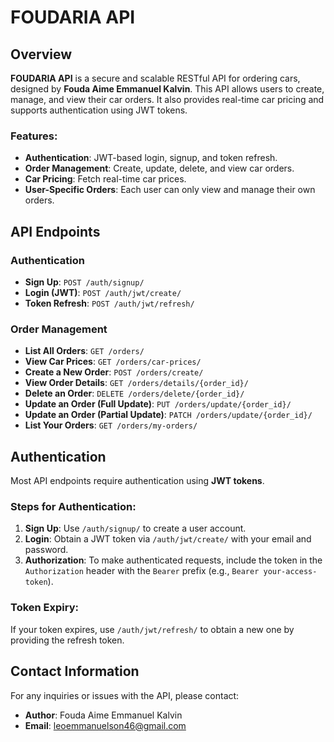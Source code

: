 # FOUDARIA API

## Overview

**FOUDARIA API** is a secure and scalable RESTful API for ordering cars, designed by **Fouda Aime Emmanuel Kalvin**. This API allows users to create, manage, and view their car orders. It also provides real-time car pricing and supports authentication using JWT tokens.

### Features:
- **Authentication**: JWT-based login, signup, and token refresh.
- **Order Management**: Create, update, delete, and view car orders.
- **Car Pricing**: Fetch real-time car prices.
- **User-Specific Orders**: Each user can only view and manage their own orders.

## API Endpoints

### Authentication

- **Sign Up**: `POST /auth/signup/`
- **Login (JWT)**: `POST /auth/jwt/create/`
- **Token Refresh**: `POST /auth/jwt/refresh/`

### Order Management

- **List All Orders**: `GET /orders/`
- **View Car Prices**: `GET /orders/car-prices/`
- **Create a New Order**: `POST /orders/create/`
- **View Order Details**: `GET /orders/details/{order_id}/`
- **Delete an Order**: `DELETE /orders/delete/{order_id}/`
- **Update an Order (Full Update)**: `PUT /orders/update/{order_id}/`
- **Update an Order (Partial Update)**: `PATCH /orders/update/{order_id}/`
- **List Your Orders**: `GET /orders/my-orders/`

## Authentication

Most API endpoints require authentication using **JWT tokens**. 

### Steps for Authentication:
1. **Sign Up**: Use `/auth/signup/` to create a user account.
2. **Login**: Obtain a JWT token via `/auth/jwt/create/` with your email and password.
3. **Authorization**: To make authenticated requests, include the token in the `Authorization` header with the `Bearer` prefix (e.g., `Bearer your-access-token`).

### Token Expiry:
If your token expires, use `/auth/jwt/refresh/` to obtain a new one by providing the refresh token.

## Contact Information

For any inquiries or issues with the API, please contact:

- **Author**: Fouda Aime Emmanuel Kalvin
- **Email**: [leoemmanuelson46@gmail.com](mailto:leoemmanuelson46@gmail.com)
